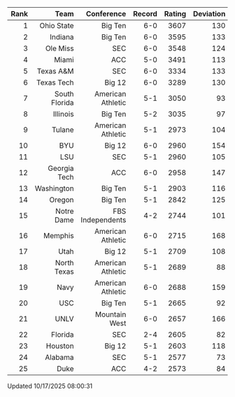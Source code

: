 | Rank  | Team                 | Conference           | Record   | Rating | Deviation |
| ---:  | ---:                 | ---:                 | ---:     | ---:   | ---:      |
| 1     | Ohio State           | Big Ten              | 6-0      | 3607   | 130       |
| 2     | Indiana              | Big Ten              | 6-0      | 3595   | 133       |
| 3     | Ole Miss             | SEC                  | 6-0      | 3548   | 124       |
| 4     | Miami                | ACC                  | 5-0      | 3491   | 113       |
| 5     | Texas A&M            | SEC                  | 6-0      | 3334   | 133       |
| 6     | Texas Tech           | Big 12               | 6-0      | 3289   | 130       |
| 7     | South Florida        | American Athletic    | 5-1      | 3050   | 93        |
| 8     | Illinois             | Big Ten              | 5-2      | 3035   | 97        |
| 9     | Tulane               | American Athletic    | 5-1      | 2973   | 104       |
| 10    | BYU                  | Big 12               | 6-0      | 2960   | 154       |
| 11    | LSU                  | SEC                  | 5-1      | 2960   | 105       |
| 12    | Georgia Tech         | ACC                  | 6-0      | 2958   | 147       |
| 13    | Washington           | Big Ten              | 5-1      | 2903   | 116       |
| 14    | Oregon               | Big Ten              | 5-1      | 2842   | 125       |
| 15    | Notre Dame           | FBS Independents     | 4-2      | 2744   | 101       |
| 16    | Memphis              | American Athletic    | 6-0      | 2715   | 168       |
| 17    | Utah                 | Big 12               | 5-1      | 2709   | 108       |
| 18    | North Texas          | American Athletic    | 5-1      | 2689   | 88        |
| 19    | Navy                 | American Athletic    | 6-0      | 2688   | 159       |
| 20    | USC                  | Big Ten              | 5-1      | 2665   | 92        |
| 21    | UNLV                 | Mountain West        | 6-0      | 2657   | 166       |
| 22    | Florida              | SEC                  | 2-4      | 2605   | 82        |
| 23    | Houston              | Big 12               | 5-1      | 2603   | 118       |
| 24    | Alabama              | SEC                  | 5-1      | 2577   | 73        |
| 25    | Duke                 | ACC                  | 4-2      | 2573   | 84        |

Updated 10/17/2025 08:00:31
